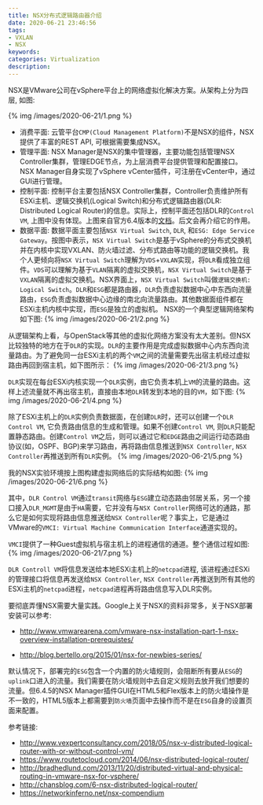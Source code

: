 ```yaml
---
title: NSX分布式逻辑路由器介绍
date: 2020-06-21 23:46:56
tags:
- VXLAN
- NSX
keywords:
categories: Virtualization
description:
---
```

NSX是VMware公司在vSphere平台上的网络虚拟化解决方案。从架构上分为四层, 如图:

{% img /images/2020-06-21/1.png %}

* 消费平面: 云管平台`CMP(Cloud Management Platform)`不是NSX的组件，NSX提供了丰富的REST API, 可根据需要集成NSX。
* 管理平面: NSX Manager是NSX的集中管理器，主要功能包括管理NSX Controller集群，管理EDGE节点，为上层消费平台提供管理和配置接口。NSX Manager自身实现了vSphere vCenter插件，可注册在vCenter中，通过GUI进行管理。
* 控制平面: 控制平台主要包括NSX Controller集群，Controller负责维护所有ESXi主机、逻辑交换机(Logical Switch)和分布式逻辑路由器(DLR: Distributed Logical Router)的信息。实际上，控制平面还包括DLR的`Control VM`, 上图中没有体现。上图来自官方6.4版本的[文档](https://docs.vmware.com/cn/VMware-NSX-Data-Center-for-vSphere/6.4/com.vmware.nsx.install.doc/GUID-3BC07B7A-29F4-4F1B-9D5C-97154FF9C54B.html)。后文会再介绍它的作用。
* 数据平面: 数据平面主要包括`NSX Virtual Switch`, `DLR`, 和`ESG: Edge Service Gateway`。按图中表示，`NSX Virtual Switch`是基于vSphere的分布式交换机并在内核中实现VXLAN、防火墙过滤、分布式路由等功能的逻辑交换机。我个人更倾向将`NSX Virtual Switch`理解为`VDS`+`VXLAN`实现，将`DLR`看成独立组件。`VDS`可以理解为基于`VLAN`隔离的虚拟交换机，`NSX Virtual Switch`是基于`VXLAN`隔离的虚拟交换机。NSX界面上，`NSX Virtual Switch`叫做`逻辑交换机: Logical Switch`。`DLR`和`ESG`都是路由器，`DLR`负责虚拟数据中心中东西向流量路由，`ESG`负责虚拟数据中心边缘的南北向流量路由。其他数据面组件都在ESXi主机内核中实现，而`ESG`是独立的虚拟机。 NSX的一个典型逻辑网络架构如下图:
{% img /images/2020-06-21/2.png %}


<!--more-->

从逻辑架构上看，与OpenStack等其他的虚拟化网络方案没有太大差别。但NSX比较独特的地方在于`DLR`的实现。`DLR`的主要作用是完成虚拟数据中心内东西向流量路由。为了避免同一台ESXi主机的两个`VM`之间的流量需要先出宿主机经过虚拟路由再回到宿主机，如下图所示：
{% img /images/2020-06-21/3.png %}

`DLR`实现在每台ESXi内核实现一个`DLR`实例，由它负责本机上`VM`的流量的路由。这样上述流量就不再出宿主机，直接由本地`DLR`转发到本地的目的`VM`，如下图:
{% img /images/2020-06-21/4.png %}

除了ESXi主机上的`DLR`实例负责数据面，在创建`DLR`时，还可以创建一个`DLR Control VM`, 它负责路由信息的生成和管理。如果不创建`Control VM`, 则`DLR`只能配置静态路由。创建`Control VM`之后，则可以通过它和`EDGE`路由之间运行动态路由协议(如，OSPF、BGP)来学习路由，再将路由信息推送到`NSX Controller`, `NSX Controller`再推送到所有`DLR`实例。
{% img /images/2020-06-21/5.png %}


我的NSX实验环境按上图构建虚拟网络后的实际结构如图:
{% img /images/2020-06-21/6.png %}

其中，`DLR Control VM`通过`transit`网络与`ESG`建立动态路由邻居关系，另一个接口接入`DLR_MGMT`是由于`HA`需要，它并没有与`NSX Controller`网络可达的通路，那么它是如何实现将路由信息推送给`NSX Controller`呢？事实上，它是通过VMware的`VMCI: Virtual Machine Communication Interface`通道实现的。

`VMCI`提供了一种Guest虚拟机与宿主机上的进程通信的通道。整个通信过程如图:
{% img /images/2020-06-21/7.png %}

`DLR Controll VM`将信息发送给本地ESXi主机上的`netcpad`进程, 该进程通过ESXi的管理接口将信息再发送给`NSX Controller`, `NSX Controller`再推送到所有其他的ESXi主机的`netcpad`进程，`netcpad`进程再将路由信息写入DLR实例。


要彻底弄懂NSX需要大量实践。Google上关于NSX的资料非常多，关于NSX部署安装可以参考:

* http://www.vmwarearena.com/vmware-nsx-installation-part-1-nsx-overview-installation-prerequistes/

* http://blog.bertello.org/2015/01/nsx-for-newbies-series/

默认情况下，部署完的`ESG`包含一个内置的防火墙规则，会阻断所有要从`ESG`的`uplink`口进入的流量。我们需要在防火墙规则中去自定义规则去放开我们想要的流量。但6.4.5的NSX Manager插件GUI在HTML5和Flex版本上的防火墙操作是不一致的，HTML5版本上都需要到`防火墙`页面中去操作而不是在`ESG`自身的设置页面来配置。

参考链接:

* http://www.vexpertconsultancy.com/2018/05/nsx-v-distributed-logical-router-with-or-without-control-vm/
* https://www.routetocloud.com/2014/06/nsx-distributed-logical-router/
* http://bradhedlund.com/2013/11/20/distributed-virtual-and-physical-routing-in-vmware-nsx-for-vsphere/
* http://chansblog.com/6-nsx-distributed-logical-router/
* https://networkinferno.net/nsx-compendium
